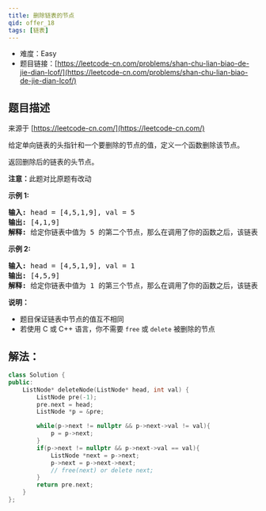```yaml
---
title: 删除链表的节点
qid: offer_18
tags: [链表]
---
```



- 难度：Easy
- 题目链接：[https://leetcode-cn.com/problems/shan-chu-lian-biao-de-jie-dian-lcof/](https://leetcode-cn.com/problems/shan-chu-lian-biao-de-jie-dian-lcof/)


## 题目描述

来源于 [https://leetcode-cn.com/](https://leetcode-cn.com/)

<p>给定单向链表的头指针和一个要删除的节点的值，定义一个函数删除该节点。</p>

<p>返回删除后的链表的头节点。</p>

<p><strong>注意：</strong>此题对比原题有改动</p>

<p><strong>示例 1:</strong></p>

<pre><strong>输入:</strong> head = [4,5,1,9], val = 5
<strong>输出:</strong> [4,1,9]
<strong>解释: </strong>给定你链表中值为&nbsp;5&nbsp;的第二个节点，那么在调用了你的函数之后，该链表应变为 4 -&gt; 1 -&gt; 9.
</pre>

<p><strong>示例 2:</strong></p>

<pre><strong>输入:</strong> head = [4,5,1,9], val = 1
<strong>输出:</strong> [4,5,9]
<strong>解释: </strong>给定你链表中值为&nbsp;1&nbsp;的第三个节点，那么在调用了你的函数之后，该链表应变为 4 -&gt; 5 -&gt; 9.
</pre>



<p><strong>说明：</strong></p>

<ul>
	<li>题目保证链表中节点的值互不相同</li>
	<li>若使用 C 或 C++ 语言，你不需要 <code>free</code> 或 <code>delete</code> 被删除的节点</li>
</ul>


## 解法：


```c++
class Solution {
public:
    ListNode* deleteNode(ListNode* head, int val) {
		ListNode pre(-1);
		pre.next = head;
		ListNode *p = &pre;

		while(p->next != nullptr && p->next->val != val){
			p = p->next;
		}
		if(p->next != nullptr && p->next->val == val){
			ListNode *next = p->next;
			p->next = p->next->next;
			// free(next) or delete next;
		}
		return pre.next;
    }
};
```